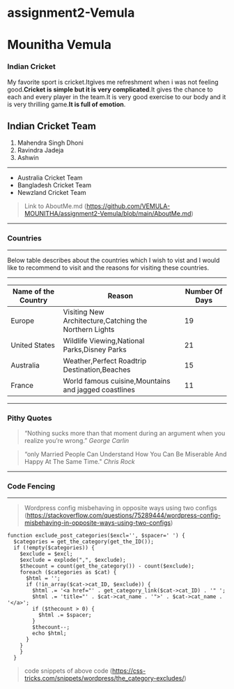 # assignment2-Vemula
# Mounitha Vemula
### Indian Cricket

My favorite sport is cricket.Itgives me refreshment when i was not feeling good.**Cricket is simple but it is very complicated**.It gives the chance to each and every player in the team.It is very good exercise to our body and it is very thrilling game.**It is full of emotion**.


Indian Cricket Team
--------
1. Mahendra Singh Dhoni
2. Ravindra Jadeja
3. Ashwin 


-------
* Australia Cricket Team
* Bangladesh Cricket Team
* Newzland Cricket Team 

> Link to AboutMe.md (https://github.com/VEMULA-MOUNITHA/assignment2-Vemula/blob/main/AboutMe.md)

------
### Countries
------
Below table describes about the countries which I wish to vist and I would like to recommend to visit and the reasons for visiting these countries.

-----------------
| Name of the Country | Reason | Number Of Days|
| ----------| ------| ------|
| Europe | Visiting New Architecture,Catching the Northern Lights | 19 |
| United States | Wildlife Viewing,National Parks,Disney Parks | 21 |
| Australia | Weather,Perfect Roadtrip Destination,Beaches | 15 |
| France | World famous cuisine,Mountains and jagged coastlines | 11 |

-------
### Pithy Quotes

> “Nothing sucks more than that moment during an argument when you realize you’re wrong.” *George Carlin*


> “only Married People Can Understand How You Can Be Miserable And Happy At The Same Time." *Chris Rock*

-------
### Code Fencing
-------
> Wordpress config misbehaving in opposite ways using two configs (https://stackoverflow.com/questions/75289444/wordpress-config-misbehaving-in-opposite-ways-using-two-configs)


```
function exclude_post_categories($excl='', $spacer=' ') {
  $categories = get_the_category(get_the_ID());
  if (!empty($categories)) {
    $exclude = $excl;
    $exclude = explode(",", $exclude);
    $thecount = count(get_the_category()) - count($exclude);
    foreach ($categories as $cat) {
      $html = '';
      if (!in_array($cat->cat_ID, $exclude)) {
        $html .= '<a href="' . get_category_link($cat->cat_ID) . '" ';
        $html .= 'title="' . $cat->cat_name . '">' . $cat->cat_name . '</a>';
        if ($thecount > 0) {
          $html .= $spacer;
        }
        $thecount--;
        echo $html;
      }
    }
    }
  }

```
> code snippets of above code (https://css-tricks.com/snippets/wordpress/the_category-excludes/)